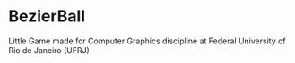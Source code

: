# BezierBall
Little Game made for Computer Graphics discipline at Federal University of Rio de Janeiro (UFRJ)

